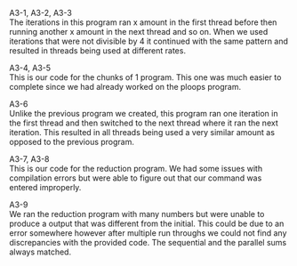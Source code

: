 A3-1, A3-2, A3-3  
The iterations in this program ran x amount in the first thread before then running another x amount in the next thread and so on. When we used iterations that were not divisible by 4 it continued with the same pattern and resulted in threads being used at different rates.

A3-4, A3-5  
This is our code for the chunks of 1 program. This one was much easier to complete since we had already worked on the ploops program.

A3-6  
Unlike the previous program we created, this program ran one iteration in the first thread and then switched to the next thread where it ran the next iteration. This resulted in all threads being used a very similar amount as opposed to the previous program.

A3-7, A3-8  
This is our code for the reduction program. We had some issues with compilation errors but were able to figure out that our command was entered improperly.

A3-9  
We ran the reduction program with many numbers but were unable to produce a output that was different from the initial. This could be due to an error somewhere however after multiple run throughs we could not find any discrepancies with the provided code. The sequential and the parallel sums always matched.
